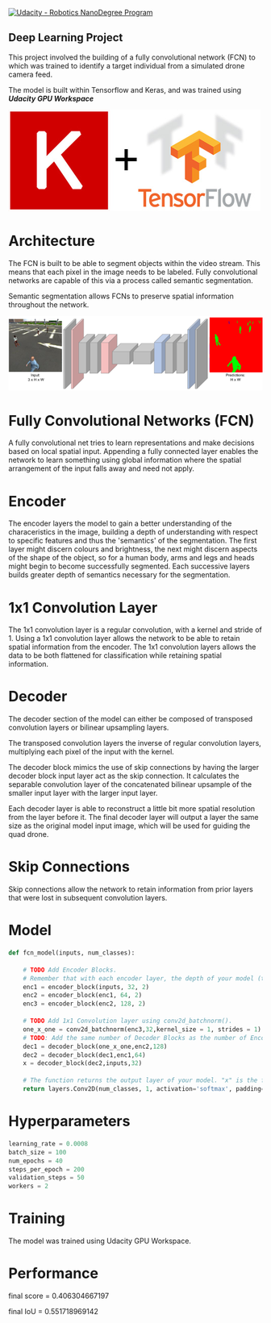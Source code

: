 [![Udacity - Robotics NanoDegree Program](https://s3-us-west-1.amazonaws.com/udacity-robotics/Extra+Images/RoboND_flag.png)](https://www.udacity.com/robotics)

## Deep Learning Project ##
This project involved the building of a fully convolutional network (FCN) to which was trained to identify a target individual from a simulated drone camera feed.

The model is built within Tensorflow and Keras, and was trained using __*Udacity GPU Workspace*__

[image_0]: ./docs/misc/keras-tensorflow-logo.jpg
![alt text][image_0] 

# Architecture

The FCN is built to be able to segment objects within the video stream. This means that each pixel in the image needs to be labeled. Fully convolutional networks are capable of this via a process called semantic segmentation. 

Semantic segmentation allows FCNs to preserve spatial information throughout the network.

[image_1]: ./docs/misc/ml2.png
![alt text][image_1] 

# Fully Convolutional Networks (FCN)

A fully convolutional net tries to learn representations and make decisions based on local spatial input. Appending a fully connected layer enables the network to learn something using global information where the spatial arrangement of the input falls away and need not apply.

# Encoder

The encoder layers the model to gain a better understanding of the characeristics in the image, building a depth of understanding with respect to specific features and thus the 'semantics' of the segmentation. The first layer might discern colours and brightness, the next might discern aspects of the shape of the object, so for a human body, arms and legs and heads might begin to become successfully segmented. Each successive layers builds greater depth of semantics necessary for the segmentation.

# 1x1 Convolution Layer

The 1x1 convolution layer is a regular convolution, with a kernel and stride of 1. Using a 1x1 convolution layer allows the network to be able to retain spatial information from the encoder. The 1x1 convolution layers allows the data to be both flattened for classification while retaining spatial information.

# Decoder

The decoder section of the model can either be composed of transposed convolution layers or bilinear upsampling layers.

The transposed convolution layers the inverse of regular convolution layers, multiplying each pixel of the input with the kernel.

The decoder block mimics the use of skip connections by having the larger decoder block input layer act as the skip connection. It calculates the separable convolution layer of the concatenated bilinear upsample of the smaller input layer with the larger input layer.

Each decoder layer is able to reconstruct a little bit more spatial resolution from the layer before it. The final decoder layer will output a layer the same size as the original model input image, which will be used for guiding the quad drone.

# Skip Connections

Skip connections allow the network to retain information from prior layers that were lost in subsequent convolution layers. 

# Model 

[image_2]: ./docs/misc/2.png

```python
def fcn_model(inputs, num_classes):
    
    # TODO Add Encoder Blocks. 
    # Remember that with each encoder layer, the depth of your model (the number of filters) increases.
    enc1 = encoder_block(inputs, 32, 2)
    enc2 = encoder_block(enc1, 64, 2)
    enc3 = encoder_block(enc2, 128, 2)

    # TODO Add 1x1 Convolution layer using conv2d_batchnorm().
    one_x_one = conv2d_batchnorm(enc3,32,kernel_size = 1, strides = 1)
    # TODO: Add the same number of Decoder Blocks as the number of Encoder Blocks
    dec1 = decoder_block(one_x_one,enc2,128)
    dec2 = decoder_block(dec1,enc1,64)
    x = decoder_block(dec2,inputs,32)
    
    # The function returns the output layer of your model. "x" is the final layer obtained from the last decoder_block()
    return layers.Conv2D(num_classes, 1, activation='softmax', padding='same')(x)
```

# Hyperparameters
```python
learning_rate = 0.0008
batch_size = 100
num_epochs = 40
steps_per_epoch = 200
validation_steps = 50
workers = 2
```
# Training

The model was trained using Udacity GPU Workspace.

# Performance

final score = 0.406304667197

final IoU = 0.551718969142

